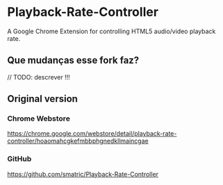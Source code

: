 # Playback-Rate-Controller

A Google Chrome Extension for controlling HTML5 audio/video playback rate.

## Que mudanças esse fork faz?

// TODO: descrever !!!

## Original version

### Chrome Webstore

<https://chrome.google.com/webstore/detail/playback-rate-controller/hoaomahcgkefmbbphgnedkllmaincgae>

### GitHub

<https://github.com/smatric/Playback-Rate-Controller>
